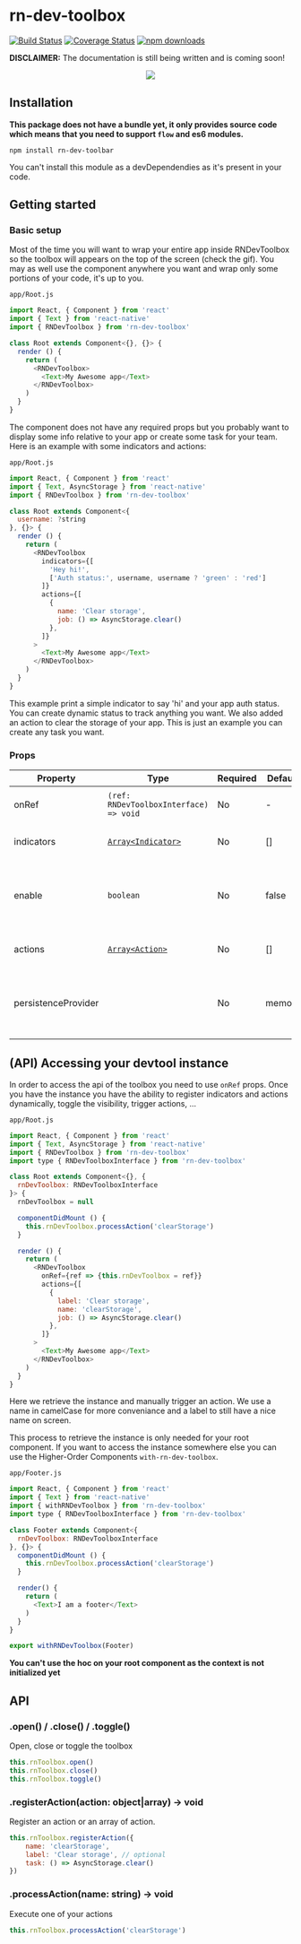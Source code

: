 # rn-dev-toolbox

[![Build Status](https://travis-ci.org/mbret/rn-dev-toolbox.svg?branch=master)](https://travis-ci.org/mbret/rn-dev-toolbox)
[![Coverage Status](https://coveralls.io/repos/github/mbret/rn-dev-toolbox/badge.svg?branch=master)](https://coveralls.io/github/mbret/rn-dev-toolbox?branch=master)
[![npm downloads](https://img.shields.io/npm/dt/rn-dev-toolbox.svg)](https://www.npmjs.com/package/rn-dev-toolbox)

**DISCLAIMER:** The documentation is still being written and is coming soon!

<p align="center">
  <img src="https://github.com/mbret/rn-dev-toolbox/raw/master/docs/demo.gif">
</p>


## Installation
**This package does not have a bundle yet, it only provides source code which means that you need to support `flow` and es6 modules.**
```
npm install rn-dev-toolbar
```
You can't install this module as a devDependendies as it's present in your code.


## Getting started
### Basic setup
Most of the time you will want to wrap your entire app inside RNDevToolbox so the
toolbox will appears on the top of the screen (check the gif). You may as well use the component anywhere you want
and wrap only some portions of your code, it's up to you.

`app/Root.js`
````javascript
import React, { Component } from 'react'
import { Text } from 'react-native'
import { RNDevToolbox } from 'rn-dev-toolbox'

class Root extends Component<{}, {}> {
  render () {
    return (
      <RNDevToolbox>
        <Text>My Awesome app</Text>
      </RNDevToolbox>
    )
  }
}
````
The component does not have any required props but you probably want to display some info relative to
your app or create some task for your team. Here is an example with some indicators and actions:

`app/Root.js`
````javascript
import React, { Component } from 'react'
import { Text, AsyncStorage } from 'react-native'
import { RNDevToolbox } from 'rn-dev-toolbox'

class Root extends Component<{
  username: ?string
}, {}> {
  render () {
    return (
      <RNDevToolbox
        indicators={[
          'Hey hi!',
          ['Auth status:', username, username ? 'green' : 'red']
        ]}
        actions={[
          {
            name: 'Clear storage',
            job: () => AsyncStorage.clear()
          },
        ]}
      >
        <Text>My Awesome app</Text>
      </RNDevToolbox>
    )
  }
}
````
This example print a simple indicator to say 'hi' and your app auth status. You can create dynamic status to track anything you want.
We also added an action to clear the storage of your app. This is just an example you can create any task you want.

### Props
Property | Type | Required | Default | Description
--- | --- | --- | --- | ---
onRef | `(ref: RNDevToolboxInterface) => void` | No | - | Retrieve the component instance
indicators | [`Array<Indicator>`](https://github.com/mbret/rn-dev-toolbox/blob/master/src/types.js) | No | [] | Declare a list of indicators
enable | `boolean` | No | false | Force the devtool (useful if you want to have it on production)
actions | [`Array<Action>`](https://github.com/mbret/rn-dev-toolbox/blob/master/src/types.js) | No | [] | Declare a list of actions
persistenceProvider | | No | memory | Use another provider to persist the devtool state

## (API) Accessing your devtool instance
In order to access the api of the toolbox you need to use `onRef` props. Once you have the instance you have the ability
to register indicators and actions dynamically, toggle the visibility, trigger actions, ...

`app/Root.js`
````javascript
import React, { Component } from 'react'
import { Text, AsyncStorage } from 'react-native'
import { RNDevToolbox } from 'rn-dev-toolbox'
import type { RNDevToolboxInterface } from 'rn-dev-toolbox'

class Root extends Component<{}, {
  rnDevToolbox: RNDevToolboxInterface
}> {
  rnDevToolbox = null

  componentDidMount () {
    this.rnDevToolbox.processAction('clearStorage')
  }

  render () {
    return (
      <RNDevToolbox
        onRef={ref => {this.rnDevToolbox = ref}}
        actions={[
          {
            label: 'Clear storage',
            name: 'clearStorage',
            job: () => AsyncStorage.clear()
          },
        ]}
      >
        <Text>My Awesome app</Text>
      </RNDevToolbox>
    )
  }
}
````
Here we retrieve the instance and manually trigger an action. We use a name in camelCase for more
conveniance and a label to still have a nice name on screen.

This process to retrieve the instance is only needed for your root component. If you want to
access the instance somewhere else you can use the Higher-Order Components `with-rn-dev-toolbox`.

`app/Footer.js`
````javascript
import React, { Component } from 'react'
import { Text } from 'react-native'
import { withRNDevToolbox } from 'rn-dev-toolbox'
import type { RNDevToolboxInterface } from 'rn-dev-toolbox'

class Footer extends Component<{
  rnDevToolbox: RNDevToolboxInterface
}, {}> {
  componentDidMount () {
    this.rnDevToolbox.processAction('clearStorage')
  }

  render() {
    return (
      <Text>I am a footer</Text>
    )
  }
}

export withRNDevToolbox(Footer)
````
**You can't use the hoc on your root component as the context is not initialized yet**

## API

### .open() / .close() / .toggle()
Open, close or toggle the toolbox
````javascript
this.rnToolbox.open()
this.rnToolbox.close()
this.rnToolbox.toggle()
````

### .registerAction(action: object|array) -> void
Register an action or an array of action.
````javascript
this.rnToolbox.registerAction({
    name: 'clearStorage',
    label: 'Clear storage', // optional
    task: () => AsyncStorage.clear()
})
````

### .processAction(name: string) -> void
Execute one of your actions
````javascript
this.rnToolbox.processAction('clearStorage')
````



